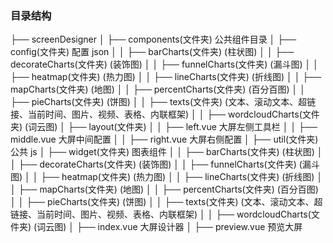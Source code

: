### 目录结构

├── screenDesigner
│ ├── components(文件夹) 公共组件目录
│ ├── config(文件夹) 配置 json
│ │ ├── barCharts(文件夹) (柱状图)
│ │ ├── decorateCharts(文件夹) (装饰图)
│ │ ├── funnelCharts(文件夹) (漏斗图)
│ │ ├── heatmap(文件夹) (热力图)
│ │ ├── lineCharts(文件夹) (折线图)
│ │ ├── mapCharts(文件夹) (地图)
│ │ ├── percentCharts(文件夹) (百分百图)
│ │ ├── pieCharts(文件夹) (饼图)
│ │ ├── texts(文件夹) (文本、滚动文本、超链接、当前时间、图片、视频、表格、内联框架)
│ │ ├── wordcloudCharts(文件夹) (词云图)
│ ├── layout(文件夹)
│ │ ├── left.vue 大屏左侧工具栏
│ │ ├── middle.vue 大屏中间配置
│ │ ├── right.vue 大屏右侧配置
│ ├── util(文件夹) 公共 js
│ ├── widget(文件夹) 图表组件
│ │ ├── barCharts(文件夹) (柱状图)
│ │ ├── decorateCharts(文件夹) (装饰图)
│ │ ├── funnelCharts(文件夹) (漏斗图)
│ │ ├── heatmap(文件夹) (热力图)
│ │ ├── lineCharts(文件夹) (折线图)
│ │ ├── mapCharts(文件夹) (地图)
│ │ ├── percentCharts(文件夹) (百分百图)
│ │ ├── pieCharts(文件夹) (饼图)
│ │ ├── texts(文件夹) (文本、滚动文本、超链接、当前时间、图片、视频、表格、内联框架)
│ │ ├── wordcloudCharts(文件夹) (词云图)
│ ├── index.vue 大屏设计器
│ ├── preview.vue 预览大屏
